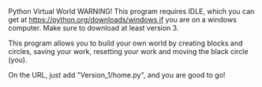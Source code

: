 Python Virtual World
WARNING! This program requires IDLE, which you can get at https://python.org/downloads/windows if you are on a windows computer. Make sure to download at least version 3.

This program allows you to build your own world by creating blocks and circles, saving your work, resetting your work and moving the black circle (you).

On the URL, just add "Version_1/home.py", and you are good to go!
